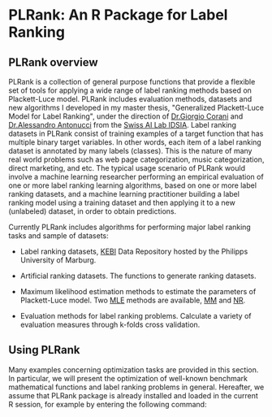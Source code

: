 PLRank: An R Package for Label Ranking
======================================

PLRank overview
---------------

PLRank is a collection of general purpose functions that provide a flexible set of
tools for applying a wide range of label ranking methods based on
Plackett-Luce model. PLRank includes evaluation
methods, datasets and new algorithms I developed in my master thesis,
"Generalized Plackett-Luce Model for Label Ranking", under the direction of [Dr.Giorgio Corani](http://people.idsia.ch/~giorgio/) and [Dr.Alessandro Antonucci](http://people.idsia.ch/~alessandro/)
from the [Swiss AI Lab IDSIA](http://ipg.idsia.ch/). Label
ranking datasets in PLRank consist of training examples of a target
function that has multiple binary target variables. In other words, each
item of a label ranking dataset is annotated by many labels (classes).
This is the nature of many real world problems such as web page
categorization, music categorization, direct marketing, and etc. The
typical usage scenario of PLRank would involve a machine learning
researcher performing an empirical evaluation of one or more label
ranking learning algorithms, based on one or more label ranking
datasets, and a machine learning practitioner building a label ranking
model using a training dataset and then applying it to a new (unlabeled)
dataset, in order to obtain predictions.

Currently PLRank includes algorithms for performing major
label ranking tasks and sample of datasets:

-   Label ranking datasets, [KEBI](http://www.uni-marburg.de/fb12/kebi/research/repository/labelrankingdata?language_sync=1) Data Repository hosted by the
    Philipps University of Marburg.

-   Artificial ranking datasets. The functions to generate ranking
    datasets.

-   Maximum likelihood estimation methods to estimate the parameters of
    Plackett-Luce model. Two [MLE](http://en.wikipedia.org/wiki/Maximum_likelihood) methods are available, [MM](http://en.wikipedia.org/wiki/MM_algorithm) and [NR](http://en.wikipedia.org/wiki/Newton%27s_method).

-   Evaluation methods for label ranking problems. Calculate a variety
    of evaluation measures through k-folds cross validation.

Using PLRank
------------

Many examples concerning optimization tasks are provided in this
section. In particular, we will present the optimization of well-known
benchmark mathematical functions and label ranking problems in general.
Hereafter, we assume that PLRank package is already installed and
loaded in the current R session, for example by entering the following
command:

[^1]: https://github.com/toppu/PLRank

[^2]: http://cran.r-project.org/web/packages/pmr/index.html

[^3]: https://www.uni-marburg.de/fb12/kebi/research/repository/labelrankingdata

  [Screenshot of PLRank.<span data-label="fig:ibplta"></span>]: ./figures/PLRank_help.png
    "fig:"
